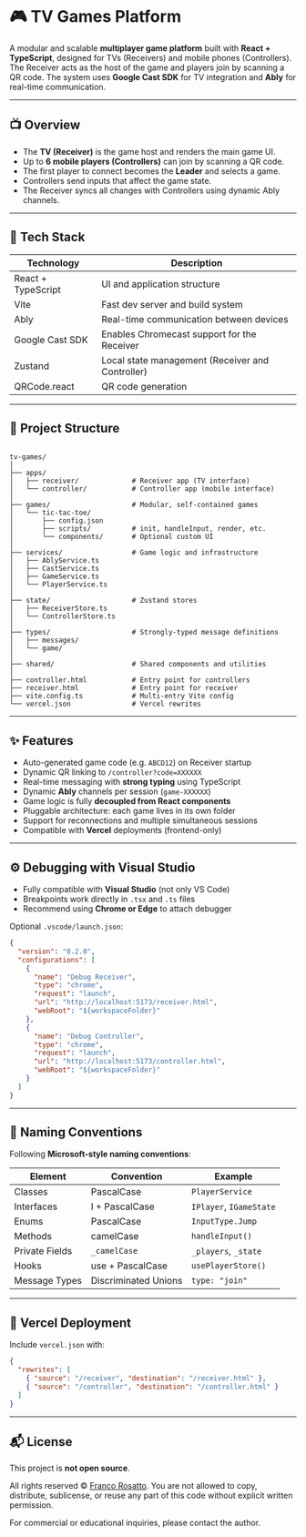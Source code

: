 
# 🎮 TV Games Platform

A modular and scalable **multiplayer game platform** built with **React + TypeScript**, designed for TVs (Receivers) and mobile phones (Controllers). The Receiver acts as the host of the game and players join by scanning a QR code. The system uses **Google Cast SDK** for TV integration and **Ably** for real-time communication.

---

## 📺 Overview

- The **TV (Receiver)** is the game host and renders the main game UI.
- Up to **6 mobile players (Controllers)** can join by scanning a QR code.
- The first player to connect becomes the **Leader** and selects a game.
- Controllers send inputs that affect the game state.
- The Receiver syncs all changes with Controllers using dynamic Ably channels.

---

## 🧱 Tech Stack

| Technology        | Description                                        |
|------------------|----------------------------------------------------|
| React + TypeScript | UI and application structure                     |
| Vite             | Fast dev server and build system                   |
| Ably             | Real-time communication between devices            |
| Google Cast SDK  | Enables Chromecast support for the Receiver        |
| Zustand          | Local state management (Receiver and Controller)   |
| QRCode.react     | QR code generation                                 |

---

## 📁 Project Structure

```

tv-games/
│
├── apps/
│   ├── receiver/             # Receiver app (TV interface)
│   └── controller/           # Controller app (mobile interface)
│
├── games/                    # Modular, self-contained games
│   └── tic-tac-toe/
│       ├── config.json
│       ├── scripts/          # init, handleInput, render, etc.
│       └── components/       # Optional custom UI
│
├── services/                 # Game logic and infrastructure
│   ├── AblyService.ts
│   ├── CastService.ts
│   ├── GameService.ts
│   └── PlayerService.ts
│
├── state/                    # Zustand stores
│   ├── ReceiverStore.ts
│   └── ControllerStore.ts
│
├── types/                    # Strongly-typed message definitions
│   ├── messages/
│   └── game/
│
├── shared/                   # Shared components and utilities
│
├── controller.html           # Entry point for controllers
├── receiver.html             # Entry point for receiver
├── vite.config.ts            # Multi-entry Vite config
└── vercel.json               # Vercel rewrites

````

---

## ✨ Features

- Auto-generated game code (e.g. `ABCD12`) on Receiver startup
- Dynamic QR linking to `/controller?code=XXXXXX`
- Real-time messaging with **strong typing** using TypeScript
- Dynamic **Ably** channels per session (`game-XXXXXX`)
- Game logic is fully **decoupled from React components**
- Pluggable architecture: each game lives in its own folder
- Support for reconnections and multiple simultaneous sessions
- Compatible with **Vercel** deployments (frontend-only)

---

## ⚙️ Debugging with Visual Studio

- Fully compatible with **Visual Studio** (not only VS Code)
- Breakpoints work directly in `.tsx` and `.ts` files
- Recommend using **Chrome or Edge** to attach debugger

Optional `.vscode/launch.json`:

```json
{
  "version": "0.2.0",
  "configurations": [
    {
      "name": "Debug Receiver",
      "type": "chrome",
      "request": "launch",
      "url": "http://localhost:5173/receiver.html",
      "webRoot": "${workspaceFolder}"
    },
    {
      "name": "Debug Controller",
      "type": "chrome",
      "request": "launch",
      "url": "http://localhost:5173/controller.html",
      "webRoot": "${workspaceFolder}"
    }
  ]
}
````

---

## 📐 Naming Conventions

Following **Microsoft-style naming conventions**:

| Element        | Convention           | Example                 |
| -------------- | -------------------- | ----------------------- |
| Classes        | PascalCase           | `PlayerService`         |
| Interfaces     | I + PascalCase       | `IPlayer`, `IGameState` |
| Enums          | PascalCase           | `InputType.Jump`        |
| Methods        | camelCase            | `handleInput()`         |
| Private Fields | `_camelCase`         | `_players`, `_state`    |
| Hooks          | use + PascalCase     | `usePlayerStore()`      |
| Message Types  | Discriminated Unions | `type: "join"`          |

---

## 🚀 Vercel Deployment

Include `vercel.json` with:

```json
{
  "rewrites": [
    { "source": "/receiver", "destination": "/receiver.html" },
    { "source": "/controller", "destination": "/controller.html" }
  ]
}
```

---

## 📬 License

This project is **not open source**.

All rights reserved © [Franco Rosatto](https://github.com/frosatto).
You are not allowed to copy, distribute, sublicense, or reuse any part of this code without explicit written permission.

For commercial or educational inquiries, please contact the author.

